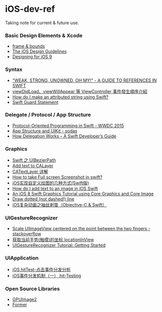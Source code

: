 # iOS-dev-ref
Taking note for current & future use.

### Basic Design Elements & Xcode

* [frame & bounds](http://n11studio.blogspot.tw/2012/06/frame-bounds.html)
* [The iOS Design Guidelines](http://ivomynttinen.com/blog/ios-design-guidelines)
* [Designing for iOS 9
](https://designcode.io/iosdesign-guidelines)

### Syntax

* ["WEAK, STRONG, UNOWNED, OH MY!" - A GUIDE TO REFERENCES IN SWIFT](http://krakendev.io/blog/weak-and-unowned-references-in-swift)
* [viewDidLoad、viewWillAppear 等 ViewController 事件發生順序介紹](https://www.iwaishin.com/ios-viewcontroller-event-introduce/)
* [How do I make an attributed string using Swift?](http://stackoverflow.com/questions/24666515/how-do-i-make-an-attributed-string-using-swift)
* [Swift Guard Statement](http://ericcerney.com/swift-guard-statement/)

### Delegate / Protocol / App Structure

* [Protocol-Oriented Programming in Swift - WWDC 2015](http://asciiwwdc.com/2015/sessions/408?q=protocol)
* [App Structure and UIKit - sodas](http://course.sodas.tw/slides/spring-16/03-App-Structure.pdf)
* [How Delegation Works – A Swift Developer’s Guide](https://www.andrewcbancroft.com/2015/04/08/how-delegation-works-a-swift-developer-guide/)

### Graphics

* [Swift 之 UIBezierPath](http://www.jianshu.com/p/5abd2da87e94)
* [Add text to CALayer](http://stackoverflow.com/questions/2209734/add-text-to-calayer)
* [CATextLayer 详解](http://www.swiftmi.com/articles/1213.html)
* [How to take Full screen Screenshot in swift?](http://stackoverflow.com/questions/25448879/how-to-take-full-screen-screenshot-in-swift)
* [iOS实现自定义绘图的几种方式(Swift版)](http://www.jianshu.com/p/1e4bc8378c36)
* [How do I add text to an image in iOS Swift](http://stackoverflow.com/questions/28906914/how-do-i-add-text-to-an-image-in-ios-swift)
* [An iOS 8 Swift Graphics Tutorial using Core Graphics and Core Image
](http://www.techotopia.com/index.php/An_iOS_8_Swift_Graphics_Tutorial_using_Core_Graphics_and_Core_Image#Drawing_a_Line)
* [Draw dotted (not dashed!) line](http://stackoverflow.com/questions/26018302/draw-dotted-not-dashed-line)
* [iOS复杂动画之抽丝剥茧（Objective-C & Swift）](http://www.jianshu.com/p/658641c77f51?utm_campaign=hugo&utm_medium=reader_share&utm_content=note&utm_source=weibo)

### UIGestureRecognizer

* [Scale UIImageView centered on the point between the two fingers - stackoverflow](http://stackoverflow.com/questions/35152385/scale-uiimageview-centered-on-the-point-between-the-two-fingers)
* [获取当前手势(触摸)的坐标 locationInView](http://qiubaqi.com/post-56.html)
* [UIGestureRecognizer Tutorial: Getting Started](https://www.raywenderlich.com/76020/using-uigesturerecognizer-with-swift-tutorial)

### UIApplication
* [iOS hitTest-点击事件分发分析](http://www.hmttommy.com/2015/05/25/iOS-hitTest/)
* [iOS事件分发机制（一） hit-Testing](http://suenblog.duapp.com/blog/100031/iOS事件分发机制（一）%20hit-Testing)

### Open Source Libraries

* [GPUImage2](https://github.com/BradLarson/GPUImage2)
* [Former](https://github.com/ra1028/Former)
